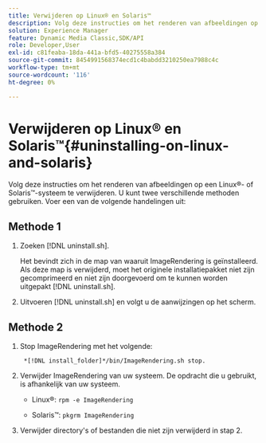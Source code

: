 ```yaml
---
title: Verwijderen op Linux® en Solaris™
description: Volg deze instructies om het renderen van afbeeldingen op een Linux®- of Solaris™-systeem te verwijderen.
solution: Experience Manager
feature: Dynamic Media Classic,SDK/API
role: Developer,User
exl-id: c81feaba-18da-441a-bfd5-40275558a384
source-git-commit: 8454991568374ecd1c4babdd3210250ea7988c4c
workflow-type: tm+mt
source-wordcount: '116'
ht-degree: 0%

---
```


# Verwijderen op Linux® en Solaris™{#uninstalling-on-linux-and-solaris}

Volg deze instructies om het renderen van afbeeldingen op een Linux®- of Solaris™-systeem te verwijderen. U kunt twee verschillende methoden gebruiken. Voer een van de volgende handelingen uit:

## Methode 1

1. Zoeken [!DNL uninstall.sh].

   Het bevindt zich in de map van waaruit ImageRendering is geïnstalleerd. Als deze map is verwijderd, moet het originele installatiepakket niet zijn gecomprimeerd en niet zijn doorgevoerd om te kunnen worden uitgepakt [!DNL uninstall.sh].
1. Uitvoeren [!DNL uninstall.sh] en volgt u de aanwijzingen op het scherm.

## Methode 2

1. Stop ImageRendering met het volgende:

   ` *[!DNL install_folder]*/bin/ImageRendering.sh stop.`

1. Verwijder ImageRendering van uw systeem. De opdracht die u gebruikt, is afhankelijk van uw systeem.
   * Linux®: `rpm -e ImageRendering`

   * Solaris™: `pkgrm ImageRendering`

1. Verwijder directory&#39;s of bestanden die niet zijn verwijderd in stap 2.

